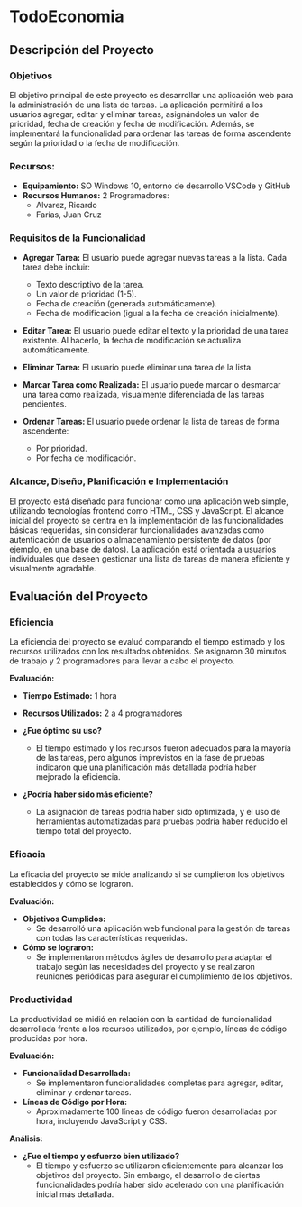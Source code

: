 ﻿# TodoEconomia
## Descripción del Proyecto

### Objetivos
El objetivo principal de este proyecto es desarrollar una aplicación web para la administración de una lista de tareas. La aplicación permitirá a los usuarios agregar, editar y eliminar tareas, asignándoles un valor de prioridad, fecha de creación y fecha de modificación. Además, se implementará la funcionalidad para ordenar las tareas de forma ascendente según la prioridad o la fecha de modificación.

### Recursos:
- **Equipamiento:** SO Windows 10, entorno de desarrollo VSCode y GitHub
- **Recursos Humanos:** 2 Programadores:
  - Alvarez, Ricardo
  - Farías, Juan Cruz

### Requisitos de la Funcionalidad
- **Agregar Tarea:** El usuario puede agregar nuevas tareas a la lista. Cada tarea debe incluir:
  - Texto descriptivo de la tarea.
  - Un valor de prioridad (1-5).
  - Fecha de creación (generada automáticamente).
  - Fecha de modificación (igual a la fecha de creación inicialmente).

- **Editar Tarea:** El usuario puede editar el texto y la prioridad de una tarea existente. Al hacerlo, la fecha de modificación se actualiza automáticamente.

- **Eliminar Tarea:** El usuario puede eliminar una tarea de la lista.

- **Marcar Tarea como Realizada:** El usuario puede marcar o desmarcar una tarea como realizada, visualmente diferenciada de las tareas pendientes.

- **Ordenar Tareas:** El usuario puede ordenar la lista de tareas de forma ascendente:
  - Por prioridad.
  - Por fecha de modificación.

### Alcance, Diseño, Planificación e Implementación
El proyecto está diseñado para funcionar como una aplicación web simple, utilizando tecnologías frontend como HTML, CSS y JavaScript. El alcance inicial del proyecto se centra en la implementación de las funcionalidades básicas requeridas, sin considerar funcionalidades avanzadas como autenticación de usuarios o almacenamiento persistente de datos (por ejemplo, en una base de datos). La aplicación está orientada a usuarios individuales que deseen gestionar una lista de tareas de manera eficiente y visualmente agradable.

## Evaluación del Proyecto

### Eficiencia
La eficiencia del proyecto se evaluó comparando el tiempo estimado y los recursos utilizados con los resultados obtenidos. Se asignaron 30 minutos de trabajo y 2 programadores para llevar a cabo el proyecto. 

**Evaluación:**
- **Tiempo Estimado:** 1 hora
- **Recursos Utilizados:** 2 a 4 programadores

- **¿Fue óptimo su uso?** 
  - El tiempo estimado y los recursos fueron adecuados para la mayoría de las tareas, pero algunos imprevistos en la fase de pruebas indicaron que una planificación más detallada podría haber mejorado la eficiencia.
    
- **¿Podría haber sido más eficiente?** 
  - La asignación de tareas podría haber sido optimizada, y el uso de herramientas automatizadas para pruebas podría haber reducido el tiempo total del proyecto.

### Eficacia
La eficacia del proyecto se mide analizando si se cumplieron los objetivos establecidos y cómo se lograron.

**Evaluación:**
- **Objetivos Cumplidos:** 
  - Se desarrolló una aplicación web funcional para la gestión de tareas con todas las características requeridas.
- **Cómo se lograron:** 
  - Se implementaron métodos ágiles de desarrollo para adaptar el trabajo según las necesidades del proyecto y se realizaron reuniones periódicas para asegurar el cumplimiento de los objetivos.

### Productividad
La productividad se midió en relación con la cantidad de funcionalidad desarrollada frente a los recursos utilizados, por ejemplo, líneas de código producidas por hora.

**Evaluación:**
- **Funcionalidad Desarrollada:** 
  - Se implementaron funcionalidades completas para agregar, editar, eliminar y ordenar tareas.
- **Líneas de Código por Hora:** 
  - Aproximadamente 100 líneas de código fueron desarrolladas por hora, incluyendo JavaScript y CSS.

**Análisis:**
- **¿Fue el tiempo y esfuerzo bien utilizado?** 
  - El tiempo y esfuerzo se utilizaron eficientemente para alcanzar los objetivos del proyecto. Sin embargo, el desarrollo de ciertas funcionalidades podría haber sido acelerado con una planificación inicial más detallada.

